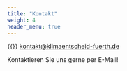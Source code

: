 ```yaml
---
title: "Kontakt"
weight: 4
header_menu: true
---
```


{{<icon class="fa fa-envelope">}}&nbsp;[kontakt@klimaentscheid-fuerth.de](mailto:kontakt@klimaentscheid-fuerth.de)


Kontaktieren Sie uns gerne per E-Mail!
